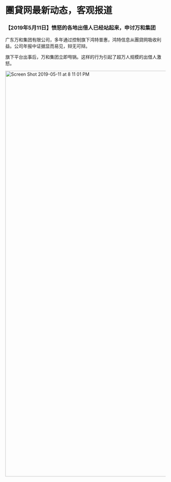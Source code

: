 # 團貸网最新动态，客观报道


### 【2019年5月11日】愤怒的各地出借人已经站起来，申讨万和集团

广东万和集团有限公司，多年通过控制旗下鸿特普惠，鸿特信息从團貸网吸收利益。公司年报中证据显而易见，辩无可辩。

旗下平台出事后，万和集团立即甩锅。这样的行为引起了超万人规模的出借人激怒。

<img width="1270" alt="Screen Shot 2019-05-11 at 8 11 01 PM" src="https://user-images.githubusercontent.com/50045421/57576250-f0dc6400-7428-11e9-9d87-90b943673066.png">
